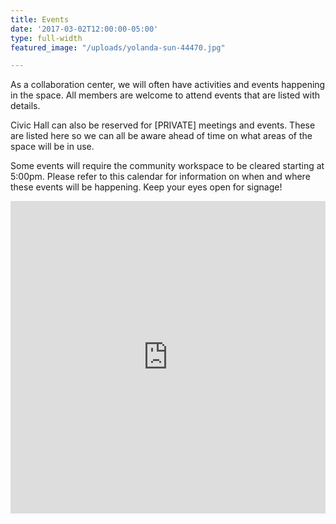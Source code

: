 ```yaml
---
title: Events
date: '2017-03-02T12:00:00-05:00'
type: full-width
featured_image: "/uploads/yolanda-sun-44470.jpg"

---
```

As a collaboration center, we will often have activities and events happening in the space.
All members are welcome to attend events that are listed with details.

Civic Hall can also be reserved for [PRIVATE] meetings and events. These are listed here so we can all be aware ahead of time on what areas of the space will be in use.

Some events will require the community workspace to be cleared starting at 5:00pm. Please refer to this calendar for information on when and where these events will be happening. Keep your eyes open for signage!


<iframe id="1113687821" src="https://www.google.com/calendar/embed?src=civichall.org_aejj3hasddusns1g3obtnr5bck@group.calendar.google.com&amp;color=%23668CD9&amp;mode=WEEK&amp;showTitle=0&amp;showNav=0&amp;showDate=1&amp;showTabs=1&amp;showCalendars=0&amp;hl=en" title="Public Calendar" width="100%" height="500" frameborder="0" scrolling="no"></iframe>
